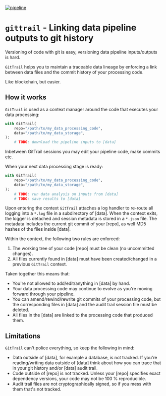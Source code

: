 [![pipeline](https://github.com/michaelosthege/gittrail/workflows/pipeline/badge.svg)](https://github.com/michaelosthege/gittrail/actions)


# `gittrail` - Linking data pipeline outputs to git history
Versioning of code with git is easy, versioning data pipeline inputs/outputs is hard.

``GitTrail`` helps you to maintain a traceable data lineage by enforcing a
link between data files and the commit history of your processing code.

Like blockchain, but easier.

## How it works
``GitTrail`` is used as a context manager around the code that executes your data processing:

```python
with GitTrail(
    repo="/path/to/my_data_processing_code",
    data="/path/to/my_data_storage",
):
    # TODO: download the pipeline inputs to [data]
```

Inbetween GitTrail sessions you may edit your pipeline code, make commits etc.

When your next data processing stage is ready:

```python
with GitTrail(
    repo="/path/to/my_data_processing_code",
    data="/path/to/my_data_storage",
):
    # TODO: run data analysis on inputs from [data]
    # TODO: save results to [data]
```

Upon entering the context ``GitTrail`` attaches a log handler to re-route all logging into a `*.log` file in a subdirectory of [data].
When the context exits, the logger is detached and session metadata is stored in a `*.json` file.
The metadata includes the current git commit of your [repo], as well MD5 hashes of the files inside [data].

Within the context, the following two rules are enforced:
1. The working tree of your code [repo] must be clean (no uncommitted changes).
2. All files currently found in [data] must have been created/changed in a previous ``GitTrail`` context.

Taken together this means that:
* You're not allowed to add/edit/anything in [data] by hand.
* Your data processing code may continue to evolve as you're moving forward through your pipeline.
* You can amend/rewind/rewrite git commits of your processing code, but the corresponding files in [data] and the audit trail session file must be deleted.
* All files in the [data] are linked to the processing code that produced them.

## Limitations
``GitTrail`` can't police everything, so keep the following in mind:
- Data outside of [data], for example a database, is not tracked.
    If you're reading/writing data outside of [data] think about how you can trace that in your git history and/or [data] audit trail.
- Code outside of [repo] is not tracked.
    Unless your [repo] specifies exact dependency versions, your code may not be 100 % reproducible.
- Audit trail files are not cryptographically signed, so if you mess with them that's not tracked.
